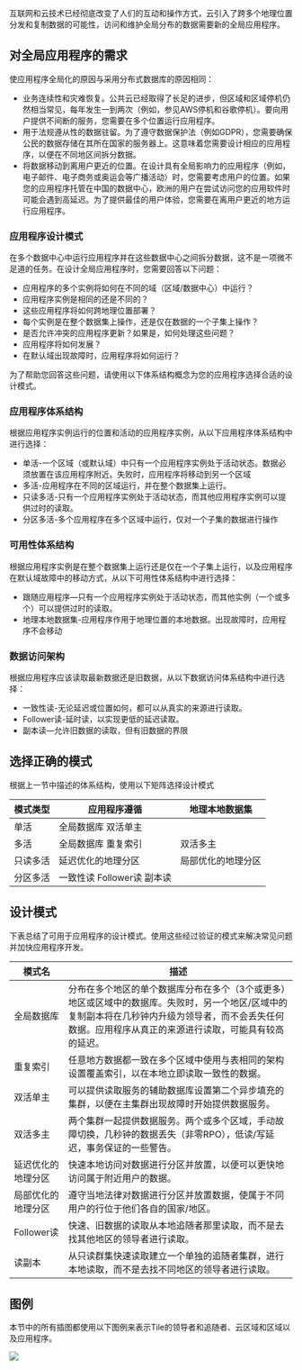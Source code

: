 互联网和云技术已经彻底改变了人们的互动和操作方式，云引入了跨多个地理位置分发和复制数据的可能性，访问和维护全局分布的数据需要新的全局应用程序。

## **对全局应用程序的需求**

使应用程序全局化的原因与采用分布式数据库的原因相同：

* 业务连续性和灾难恢复。公共云已经取得了长足的进步，但区域和区域停机仍然相当常见，每年发生一到两次（例如，参见AWS停机和谷歌停机）。要向用户提供不间断的服务，您需要在多个位置运行应用程序。
* 用于法规遵从性的数据驻留。为了遵守数据保护法（例如GDPR），您需要确保公民的数据存储在其所在国家的服务器上。这意味着您需要设计相应的应用程序，以便在不同地区间拆分数据。
* 将数据移动到离用户更近的位置。在设计具有全局影响力的应用程序（例如，电子邮件、电子商务或奥运会等广播活动）时，您需要考虑用户的位置。如果您的应用程序托管在中国的数据中心，欧洲的用户在尝试访问您的应用软件时可能会遇到高延迟。为了提供最佳的用户体验，您需要在离用户更近的地方运行应用程序。 

### **应用程序设计模式**

在多个数据中心中运行应用程序并在这些数据中心之间拆分数据，这不是一项微不足道的任务。在设计全局应用程序时，您需要回答以下问题：

* 应用程序的多个实例将如何在不同的域（区域/数据中心）中运行？
* 应用程序实例是相同的还是不同的？
* 这些应用程序将如何跨地理位置部署？
* 每个实例是在整个数据集上操作，还是仅在数据的一个子集上操作？
* 是否允许冲突的应用程序更新？如果是，如何处理这些问题？
* 应用程序将如何发展？
* 在默认域出现故障时，应用程序将如何运行？

为了帮助您回答这些问题，请使用以下体系结构概念为您的应用程序选择合适的设计模式。

### **应用程序体系结构**

根据应用程序实例运行的位置和活动的应用程序实例，从以下应用程序体系结构中进行选择：

* 单活-一个区域（或默认域）中只有一个应用程序实例处于活动状态。数据必须放置在该应用程序附近。失败时，应用程序将移动到另一个区域
* 多活-应用程序在不同的区域运行，并在整个数据集上运行。
* 只读多活-只有一个应用程序实例处于活动状态，而其他应用程序实例可以提供过时的读取。
* 分区多活-多个应用程序在多个区域中运行，仅对一个子集的数据进行操作 

### **可用性体系结构**

根据应用程序实例是在整个数据集上运行还是仅在一个子集上运行，以及应用程序在默认域故障中的移动方式，从以下可用性体系结构中进行选择：

* 跟随应用程序—只有一个应用程序实例处于活动状态，而其他实例（一个或多个）可以提供过时的读取。
* 地理本地数据集-应用程序作用于地理位置的本地数据。出现故障时，应用程序不会移动

### **数据访问架构**

根据应用程序应该读取最新数据还是旧数据，从以下数据访问体系结构中进行选择：

* 一致性读-无论延迟或位置如何，都可以从真实的来源进行读取。
* Follower读-延时读，以实现更低的延迟读取。
* 副本读—允许旧数据的读取，但有旧数据的界限 

## **选择正确的模式**

根据上一节中描述的体系结构，使用以下矩阵选择设计模式 

| 模式类型 | 应用程序遵循               | 地理本地数据集     |
| -------- | -------------------------- | ------------------ |
| 单活     | 全局数据库 双活单主        |                    |
| 多活     | 全局数据库 重复索引        | 双活多主           |
| 只读多活 | 延迟优化的地理分区         | 局部优化的地理分区 |
| 分区多活 | 一致性读 Follower读 副本读 |                    |

## **设计模式**

下表总结了可用于应用程序的设计模式。使用这些经过验证的模式来解决常见问题并加快应用程序开发。

| 模式名             | 描述                                                         |
| ------------------ | ------------------------------------------------------------ |
| 全局数据库         | 分布在多个地区的单个数据库分布在多个（3个或更多）地区或区域中的数据库。失败时，另一个地区/区域中的复制副本将在几秒钟内升级为领导者，而不会丢失任何数据。应用程序从真正的来源进行读取，可能具有较高的延迟。 |
| 重复索引           | 任意地方数据都一致在多个区域中使用与表相同的架构设置覆盖索引，以在本地立即读取一致性的数据。 |
| 双活单主           | 可以提供读取服务的辅助数据库设置第二个异步填充的集群，以便在主集群出现故障时开始提供数据服务。 |
| 双活多主           | 两个集群一起提供数据服务。两个或多个区域，手动故障切换，几秒钟的数据丢失（非零RPO），低读/写延迟，事务保证的一些警告。 |
| 延迟优化的地理分区 | 快速本地访问对数据进行分区并放置，以便可以更快地访问属于附近用户的数据。 |
| 局部优化的地理分区 | 遵守当地法律对数据进行分区并放置数据，使属于不同用户的行位于他们各自的国家/地区。 |
| Follower读         | 快速、旧数据的读取从本地追随者那里读取，而不是去找其他地区的领导者进行读取。 |
| 读副本             | 从只读群集快速读取建立一个单独的追随者集群，进行本地读取，而不是去找不同地区的领导者进行读取。 |



## **图例**

本节中的所有插图都使用以下图例来表示Tile的领导者和追随者、云区域和区域以及应用程序。


![](./assets/chapter3/1.png)
